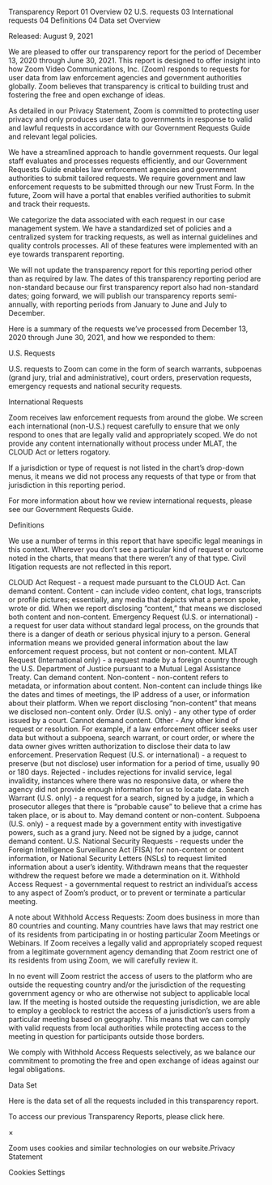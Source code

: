 Transparency Report
01
Overview
02
U.S. requests
03
International requests
04
Definitions
04
Data set
Overview

Released: August 9, 2021

We are pleased to offer our transparency report for the period of December 13, 2020 through June 30, 2021. This report is designed to offer insight into how Zoom Video Communications, Inc. (Zoom) responds to requests for user data from law enforcement agencies and government authorities globally. Zoom believes that transparency is critical to building trust and fostering the free and open exchange of ideas.

As detailed in our Privacy Statement, Zoom is committed to protecting user privacy and only produces user data to governments in response to valid and lawful requests in accordance with our Government Requests Guide and relevant legal policies.

We have a streamlined approach to handle government requests. Our legal staff evaluates and processes requests efficiently, and our Government Requests Guide enables law enforcement agencies and government authorities to submit tailored requests. We require government and law enforcement requests to be submitted through our new Trust Form. In the future, Zoom will have a portal that enables verified authorities to submit and track their requests.

We categorize the data associated with each request in our case management system. We have a standardized set of policies and a centralized system for tracking requests, as well as internal guidelines and quality controls processes. All of these features were implemented with an eye towards transparent reporting.

We will not update the transparency report for this reporting period other than as required by law. The dates of this transparency reporting period are non-standard because our first transparency report also had non-standard dates; going forward, we will publish our transparency reports semi-annually, with reporting periods from January to June and July to December.

Here is a summary of the requests we’ve processed from December 13, 2020 through June 30, 2021, and how we responded to them:

U.S. Requests

U.S. requests to Zoom can come in the form of search warrants, subpoenas (grand jury, trial and administrative), court orders, preservation requests, emergency requests and national security requests.

International Requests

Zoom receives law enforcement requests from around the globe. We screen each international (non-U.S.) request carefully to ensure that we only respond to ones that are legally valid and appropriately scoped. We do not provide any content internationally without process under MLAT, the CLOUD Act or letters rogatory.

If a jurisdiction or type of request is not listed in the chart’s drop-down menus, it means we did not process any requests of that type or from that jurisdiction in this reporting period.

For more information about how we review international requests, please see our Government Requests Guide.

Definitions

We use a number of terms in this report that have specific legal meanings in this context. Wherever you don’t see a particular kind of request or outcome noted in the charts, that means that there weren’t any of that type. Civil litigation requests are not reflected in this report.

CLOUD Act Request - a request made pursuant to the CLOUD Act. Can demand content.
Content - can include video content, chat logs, transcripts or profile pictures; essentially, any media that depicts what a person spoke, wrote or did. When we report disclosing “content,” that means we disclosed both content and non-content.
Emergency Request (U.S. or international) - a request for user data without standard legal process, on the grounds that there is a danger of death or serious physical injury to a person.
General information means we provided general information about the law enforcement request process, but not content or non-content.
MLAT Request (International only) - a request made by a foreign country through the U.S. Department of Justice pursuant to a Mutual Legal Assistance Treaty. Can demand content.
Non-content - non-content refers to metadata, or information about content. Non-content can include things like the dates and times of meetings, the IP address of a user, or information about their platform. When we report disclosing “non-content” that means we disclosed non-content only.
Order (U.S. only) - any other type of order issued by a court. Cannot demand content.
Other - Any other kind of request or resolution. For example, if a law enforcement officer seeks user data but without a subpoena, search warrant, or court order, or where the data owner gives written authorization to disclose their data to law enforcement.
Preservation Request (U.S. or international) - a request to preserve (but not disclose) user information for a period of time, usually 90 or 180 days.
Rejected - includes rejections for invalid service, legal invalidity, instances where there was no responsive data, or where the agency did not provide enough information for us to locate data.
Search Warrant (U.S. only) - a request for a search, signed by a judge, in which a prosecutor alleges that there is “probable cause” to believe that a crime has taken place, or is about to. May demand content or non-content.
Subpoena (U.S. only) - a request made by a government entity with investigative powers, such as a grand jury. Need not be signed by a judge, cannot demand content.
U.S. National Security Requests - requests under the Foreign Intelligence Surveillance Act (FISA) for non-content or content information, or National Security Letters (NSLs) to request limited information about a user’s identity.
Withdrawn means that the requester withdrew the request before we made a determination on it.
Withhold Access Request - a governmental request to restrict an individual’s access to any aspect of Zoom’s product, or to prevent or terminate a particular meeting.

A note about Withhold Access Requests: Zoom does business in more than 80 countries and counting. Many countries have laws that may restrict one of its residents from participating in or hosting particular Zoom Meetings or Webinars. If Zoom receives a legally valid and appropriately scoped request from a legitimate government agency demanding that Zoom restrict one of its residents from using Zoom, we will carefully review it.

In no event will Zoom restrict the access of users to the platform who are outside the requesting country and/or the jurisdiction of the requesting government agency or who are otherwise not subject to applicable local law. If the meeting is hosted outside the requesting jurisdiction, we are able to employ a geoblock to restrict the access of a jurisdiction’s users from a particular meeting based on geography. This means that we can comply with valid requests from local authorities while protecting access to the meeting in question for participants outside those borders.

We comply with Withhold Access Requests selectively, as we balance our commitment to promoting the free and open exchange of ideas against our legal obligations.

Data Set

Here is the data set of all the requests included in this transparency report.

To access our previous Transparency Reports, please click here.

×

Zoom uses cookies and similar technologies on our website.Privacy Statement

Cookies Settings
